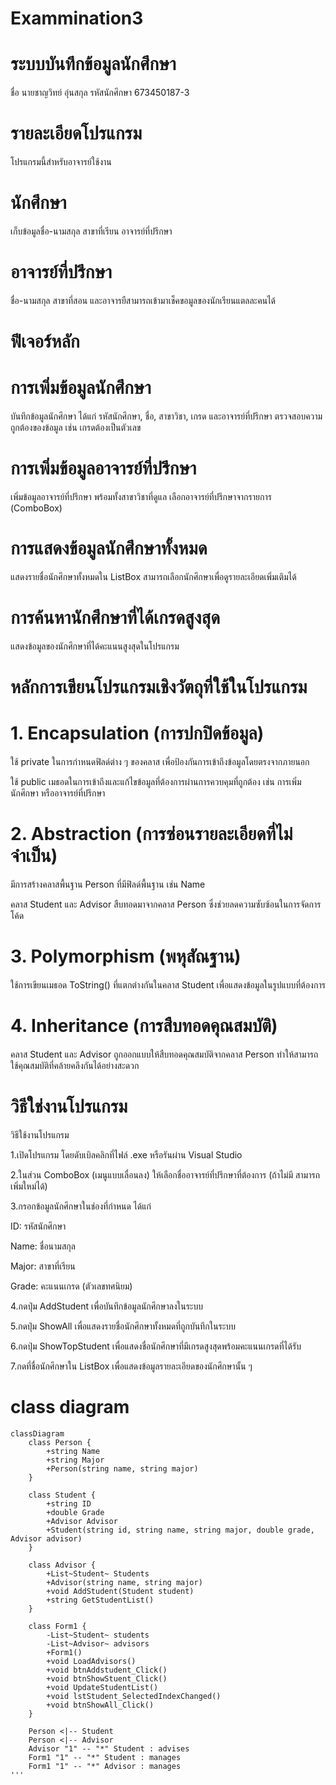 # Exammination3

# ระบบบันทึกข้อมูลนักศึกษา
ชื่อ นายชาญวิทย์ อุ่นสกุล 
รหัสนักศึกษา 673450187-3
# รายละเอียดโปรแกรม
โปรแกรมนี้สำหรับอาจารย์ใช้งาน
# นักศึกษา
เก็บข้อมูลชื่อ-นามสกุล สาขาที่เรียน อาจารย์ที่ปรึกษา
# อาจารย์ที่ปรึกษา
ชื่อ-นามสกุล สาขาที่สอน และอาจารยืสามารถเข้ามาเช็คขอมูลของนักเรียนแตลละคนได้
# ฟีเจอร์หลัก
# การเพิ่มข้อมูลนักศึกษา
บันทึกข้อมูลนักศึกษา ได้แก่ รหัสนักศึกษา, ชื่อ, สาขาวิชา, เกรด และอาจารย์ที่ปรึกษา
ตรวจสอบความถูกต้องของข้อมูล เช่น เกรดต้องเป็นตัวเลข
# การเพิ่มข้อมูลอาจารย์ที่ปรึกษา
เพิ่มข้อมูลอาจารย์ที่ปรึกษา พร้อมทั้งสาขาวิชาที่ดูแล
เลือกอาจารย์ที่ปรึกษาจากรายการ (ComboBox)
# การแสดงข้อมูลนักศึกษาทั้งหมด
แสดงรายชื่อนักศึกษาทั้งหมดใน ListBox
สามารถเลือกนักศึกษาเพื่อดูรายละเอียดเพิ่มเติมได้
# การค้นหานักศึกษาที่ได้เกรดสูงสุด
แสดงข้อมูลของนักศึกษาที่ได้คะแนนสูงสุดในโปรแกรม

# หลักการเขียนโปรแกรมเชิงวัตถุที่ใช้ในโปรแกรม

# 1. Encapsulation (การปกปิดข้อมูล)

ใช้ private ในการกำหนดฟิลด์ต่าง ๆ ของคลาส เพื่อป้องกันการเข้าถึงข้อมูลโดยตรงจากภายนอก

ใช้ public เมธอดในการเข้าถึงและแก้ไขข้อมูลที่ต้องการผ่านการควบคุมที่ถูกต้อง เช่น การเพิ่มนักศึกษา หรืออาจารย์ที่ปรึกษา

# 2. Abstraction (การซ่อนรายละเอียดที่ไม่จำเป็น)

มีการสร้างคลาสพื้นฐาน Person ที่มีฟิลด์พื้นฐาน เช่น Name

คลาส Student และ Advisor สืบทอดมาจากคลาส Person ซึ่งช่วยลดความซับซ้อนในการจัดการโค้ด

# 3. Polymorphism (พหุสัณฐาน)

ใช้การเขียนเมธอด ToString() ที่แตกต่างกันในคลาส Student เพื่อแสดงข้อมูลในรูปแบบที่ต้องการ

# 4. Inheritance (การสืบทอดคุณสมบัติ)

คลาส Student และ Advisor ถูกออกแบบให้สืบทอดคุณสมบัติจากคลาส Person ทำให้สามารถใช้คุณสมบัติที่คล้ายคลึงกันได้อย่างสะดวก
# วิธีใช่งานโปรแกรม
วิธีใช้งานโปรแกรม

1.เปิดโปรแกรม โดยดับเบิลคลิกที่ไฟล์ .exe หรือรันผ่าน Visual Studio

2.ในส่วน ComboBox (เมนูแบบเลื่อนลง) ให้เลือกชื่ออาจารย์ที่ปรึกษาที่ต้องการ (ถ้าไม่มี สามารถเพิ่มใหม่ได้)

3.กรอกข้อมูลนักศึกษาในช่องที่กำหนด ได้แก่

ID: รหัสนักศึกษา

Name: ชื่อนามสกุล

Major: สาขาที่เรียน

Grade: คะแนนเกรด (ตัวเลขทศนิยม)

4.กดปุ่ม AddStudent เพื่อบันทึกข้อมูลนักศึกษาลงในระบบ

5.กดปุ่ม ShowAll เพื่อแสดงรายชื่อนักศึกษาทั้งหมดที่ถูกบันทึกในระบบ

6.กดปุ่ม ShowTopStudent เพื่อแสดงชื่อนักศึกษาที่มีเกรดสูงสุดพร้อมคะแนนเกรดที่ได้รับ

7.กดที่ชื่อนักศึกษาใน ListBox เพื่อแสดงข้อมูลรายละเอียดของนักศึกษานั้น ๆ
# class diagram

```mermaid
classDiagram
    class Person {
        +string Name
        +string Major
        +Person(string name, string major)
    }
    
    class Student {
        +string ID
        +double Grade
        +Advisor Advisor
        +Student(string id, string name, string major, double grade, Advisor advisor)
    }
    
    class Advisor {
        +List~Student~ Students
        +Advisor(string name, string major)
        +void AddStudent(Student student)
        +string GetStudentList()
    }
    
    class Form1 {
        -List~Student~ students
        -List~Advisor~ advisors
        +Form1()
        +void LoadAdvisors()
        +void btnAddstudent_Click()
        +void btnShowStuent_Click()
        +void UpdateStudentList()
        +void lstStudent_SelectedIndexChanged()
        +void btnShowAll_Click()
    }

    Person <|-- Student
    Person <|-- Advisor
    Advisor "1" -- "*" Student : advises
    Form1 "1" -- "*" Student : manages
    Form1 "1" -- "*" Advisor : manages
'''




